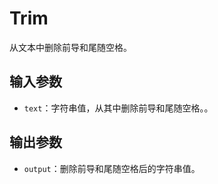# Trim

从文本中删除前导和尾随空格。

## 输入参数

- `text`：字符串值，从其中删除前导和尾随空格。。

## 输出参数

- `output`：删除前导和尾随空格后的字符串值。

